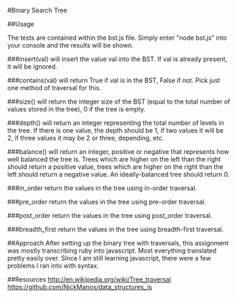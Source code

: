#Binary Search Tree

##Usage

The tests are contained within the bst.js file. Simply enter "node bst.js" into your console and the results will be shown.

###insert(val)
will insert the value val into the BST.  If val is already present, it will be ignored.

###contains(val)
will return True if val is in the BST, False if not. Pick just one method of traversal for this.

###size()
will return the integer size of the BST (equal to the total number of values stored in the tree), 0 if the tree is empty.

###depth()
will return an integer representing the total number of levels in the tree. If there is one value, the depth should be 1, if two values it will be 2, if three values it may be 2 or three, depending, etc.

###balance()
will return an integer, positive or negative that represents how well balanced the tree is. Trees which are higher on the left than the right should return a positive value, trees which are higher on the right than the left should return a negative value.  An ideally-balanced tree should return 0.

###in_order
return the values in the tree using in-order traversal.

###pre_order
return the values in the tree using pre-order traversal.

###post_order
return the values in the tree using post_order traversal.

###breadth_first
return the values in the tree using breadth-first traversal.

##Approach
After setting up the binary tree with traversals, this assignment was mostly transcribing ruby into javascript. Most everything translated pretty easily over. Since I am still learning javascript, there were a few problems I ran into with syntax.

##Resources
http://en.wikipedia.org/wiki/Tree_traversal  
https://github.com/NickManos/data_structures_js
